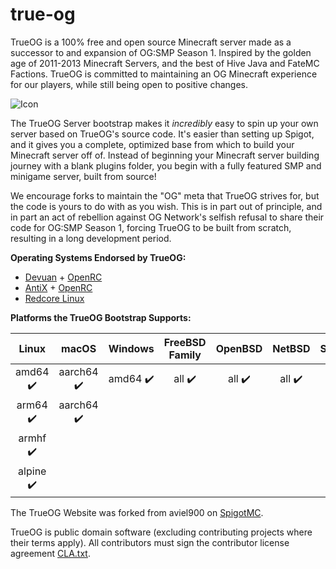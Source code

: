 # true-og

TrueOG is a 100% free and open source Minecraft server made as a successor to and expansion of OG:SMP Season 1. Inspired by the golden age of 2011-2013 Minecraft Servers, and the best of Hive Java and FateMC Factions. TrueOG is committed to maintaining an OG Minecraft experience for our players, while still being open to positive changes.

![Icon](https://github.com/NotAlexNoyle/true-og/blob/main/logos/Logo-Alternate.png)

The TrueOG Server bootstrap makes it *incredibly* easy to spin up your own server based on TrueOG's source code. It's easier than setting up Spigot, and it gives you a complete, optimized base from which to build your Minecraft server off of. Instead of beginning your Minecraft server building journey with a blank plugins folder, you begin with a fully featured SMP and minigame server, built from source!

We encourage forks to maintain the "OG" meta that TrueOG strives for, but the code is yours to do with as you wish. This is in part out of principle, and in part an act of rebellion against OG Network's selfish refusal to share their code for OG:SMP Season 1, forcing TrueOG to be built from scratch, resulting in a long development period.

**Operating Systems Endorsed by TrueOG:**

- [Devuan](https://devuan.org/) + [OpenRC](https://wiki.gentoo.org/wiki/OpenRC/Users)
- [AntiX](https://antixlinux.com/) + [OpenRC](https://wiki.gentoo.org/wiki/OpenRC/Users)
- [Redcore Linux](https://redcorelinux.org/)

**Platforms the TrueOG Bootstrap Supports:**

|Linux|macOS|Windows|FreeBSD Family|OpenBSD|NetBSD|SerenityOS|iOS (Jailbroken)|Android|
|:---:|:---:|:---:|:---:|:---:|:---:|:---:|:---:|:---:|
|amd64 :heavy_check_mark:|aarch64 :heavy_check_mark:|amd64 :heavy_check_mark:|all :heavy_check_mark:|all :heavy_check_mark:|all :heavy_check_mark:|all :heavy_check_mark:|armv7 :heavy_check_mark:|arm64 :heavy_check_mark:|
|arm64 :heavy_check_mark:|aarch64 :heavy_check_mark:|
|armhf :heavy_check_mark:|
|alpine :heavy_check_mark:|

The TrueOG Website was forked from aviel900 on [SpigotMC](https://www.spigotmc.org/resources/minecraft-one-page-template.59734/).

TrueOG is public domain software (excluding contributing projects where their terms apply). All contributors must sign the contributor license agreement [CLA.txt](https://github.com/NotAlexNoyle/true-og/blob/main/CLA.txt).
